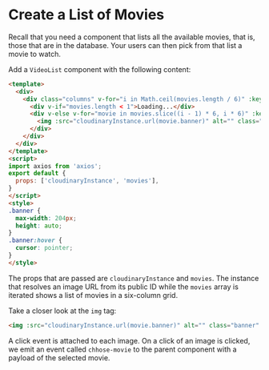 # Create a List of Movies

Recall that you need a component that lists all the available movies, that is, those that are in the database. Your users can then pick from that list a movie to watch.

Add a `VideoList` component with the following content:

```html
<template>
  <div>
    <div class="columns" v-for="i in Math.ceil(movies.length / 6)" :key="i">
      <div v-if="movies.length < 1">Loading...</div>
      <div v-else v-for="movie in movies.slice((i - 1) * 6, i * 6)" :key="movie._id" class="column">
        <img :src="cloudinaryInstance.url(movie.banner)" alt="" class="banner" @click="$emit('choose-movie', movie)">
      </div>
    </div>
  </div>
</template>
<script>
import axios from 'axios';
export default {
  props: ['cloudinaryInstance', 'movies'],
}
</script>
<style>
.banner {
  max-width: 204px;
  height: auto;
}
.banner:hover {
  cursor: pointer;
}
</style>
```

The props that are passed are `cloudinaryInstance` and `movies`. The instance that resolves an image URL from its public ID while the `movies` array is iterated shows a list of movies in a six-column grid.

Take a closer look at the `img` tag:

```html
<img :src="cloudinaryInstance.url(movie.banner)" alt="" class="banner" @click="$emit('choose-movie', movie)">
```

A click event is attached to each image. On a click of an image is clicked, we emit an event called `chhose-movie` to the parent component with a payload of the selected movie.